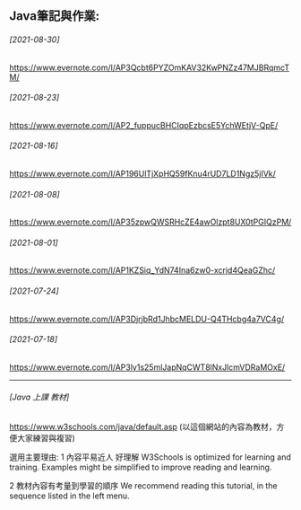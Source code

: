 
## Java筆記與作業: 

###### [2021-08-30]
<https://www.evernote.com/l/AP3Qcbt6PYZOmKAV32KwPNZz47MJBRqmcTM/>


###### [2021-08-23]
<https://www.evernote.com/l/AP2_fuppucBHCIqpEzbcsE5YchWEtjV-QpE/>
###### [2021-08-16]
<https://www.evernote.com/l/AP196UlTjXpHQ59fKnu4rUD7LD1Ngz5jIVk/>
###### [2021-08-08]
<https://www.evernote.com/l/AP35zpwQWSRHcZE4awOlzpt8UX0tPGIQzPM/>
###### [2021-08-01]
<https://www.evernote.com/l/AP1KZSiq_YdN74Ina6zw0-xcrjd4QeaGZhc/>
###### [2021-07-24]
<https://www.evernote.com/l/AP3DjrjbRd1JhbcMELDU-Q4THcbg4a7VC4g/>
###### [2021-07-18]
<https://www.evernote.com/l/AP3ly1s25mlJapNqCWT8lNxJlcmVDRaMOxE/>


***

###### [Java 上課 教材]
<https://www.w3schools.com/java/default.asp> (以這個網站的內容為教材，方便大家練習與複習)

選用主要理由: 
1 內容平易近人 好理解
W3Schools is optimized for learning and training. 
Examples might be simplified to improve reading and learning.

2 教材內容有考量到學習的順序
We recommend reading this tutorial, in the sequence listed in the left menu.
